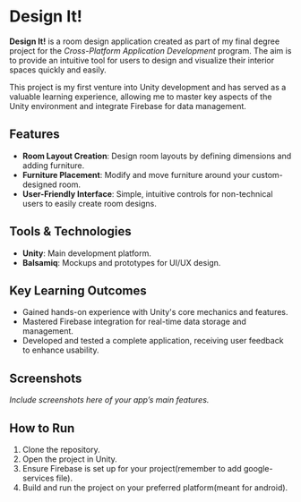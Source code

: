 # Design It!

**Design It!** is a room design application created as part of my final degree project for the *Cross-Platform Application Development* program. The aim is to provide an intuitive tool for users to design and visualize their interior spaces quickly and easily.

This project is my first venture into Unity development and has served as a valuable learning experience, allowing me to master key aspects of the Unity environment and integrate Firebase for data management.

## Features

- **Room Layout Creation**: Design room layouts by defining dimensions and adding furniture.
- **Furniture Placement**: Modify and move furniture around your custom-designed room.
- **User-Friendly Interface**: Simple, intuitive controls for non-technical users to easily create room designs.

## Tools & Technologies

- **Unity**: Main development platform.
- **Balsamiq**: Mockups and prototypes for UI/UX design.

## Key Learning Outcomes

- Gained hands-on experience with Unity's core mechanics and features.
- Mastered Firebase integration for real-time data storage and management.
- Developed and tested a complete application, receiving user feedback to enhance usability.


## Screenshots

*Include screenshots here of your app’s main features.*

## How to Run

1. Clone the repository.
2. Open the project in Unity.
3. Ensure Firebase is set up for your project(remember to add google-services file).
4. Build and run the project on your preferred platform(meant for android).

